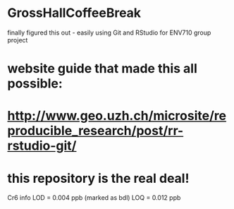 # GrossHallCoffeeBreak
finally figured this out - easily using Git and RStudio for ENV710 group project

# website guide that made this all possible:
# http://www.geo.uzh.ch/microsite/reproducible_research/post/rr-rstudio-git/


# this repository is the real deal!

Cr6 info
LOD = 0.004 ppb (marked as bdl)
LOQ = 0.012 ppb
